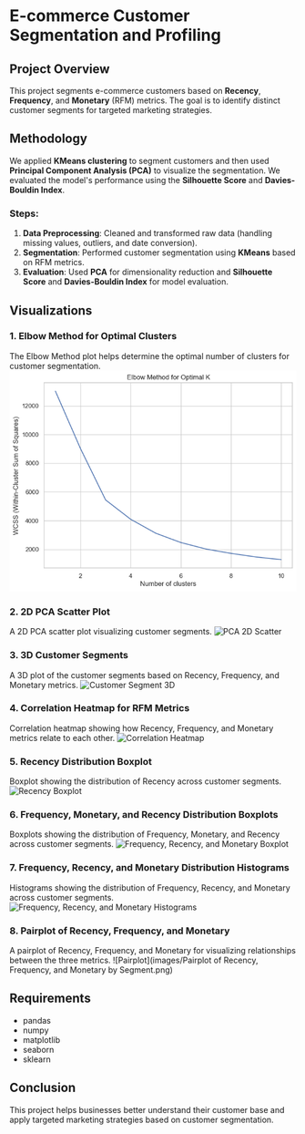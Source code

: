 # E-commerce Customer Segmentation and Profiling

## Project Overview
This project segments e-commerce customers based on **Recency**, **Frequency**, and **Monetary** (RFM) metrics. The goal is to identify distinct customer segments for targeted marketing strategies.

## Methodology
We applied **KMeans clustering** to segment customers and then used **Principal Component Analysis (PCA)** to visualize the segmentation. We evaluated the model's performance using the **Silhouette Score** and **Davies-Bouldin Index**.

### Steps:
1. **Data Preprocessing**: Cleaned and transformed raw data (handling missing values, outliers, and date conversion).
2. **Segmentation**: Performed customer segmentation using **KMeans** based on RFM metrics.
3. **Evaluation**: Used **PCA** for dimensionality reduction and **Silhouette Score** and **Davies-Bouldin Index** for model evaluation.

## Visualizations

### 1. Elbow Method for Optimal Clusters
The Elbow Method plot helps determine the optimal number of clusters for customer segmentation.
![Elbow Method](images/Elbow_Method_for_Optimal_K.png)
### 2. 2D PCA Scatter Plot
A 2D PCA scatter plot visualizing customer segments.
![PCA 2D Scatter](images/pca_2d_scatter.png)

### 3. 3D Customer Segments
A 3D plot of the customer segments based on Recency, Frequency, and Monetary metrics.
![Customer Segment 3D](images/customer_segment_3d.png)

### 4. Correlation Heatmap for RFM Metrics
Correlation heatmap showing how Recency, Frequency, and Monetary metrics relate to each other.
![Correlation Heatmap](images/correlation_heatmap.png)

### 5. Recency Distribution Boxplot
Boxplot showing the distribution of Recency across customer segments.
![Recency Boxplot](images/recency_boxplot.png)

### 6. Frequency, Monetary, and Recency Distribution Boxplots
Boxplots showing the distribution of Frequency, Monetary, and Recency across customer segments.
![Frequency, Recency, and Monetary Boxplot](images/frequency_monetary_boxplot.png)

### 7. Frequency, Recency, and Monetary Distribution Histograms
Histograms showing the distribution of Frequency, Recency, and Monetary across customer segments.
![Frequency, Recency, and Monetary Histograms](images/frequency_recency_monetary_histogram.png)

### 8. Pairplot of Recency, Frequency, and Monetary
A pairplot of Recency, Frequency, and Monetary for visualizing relationships between the three metrics.
![Pairplot](images/Pairplot of Recency, Frequency, and Monetary by Segment.png)

## Requirements

- pandas
- numpy
- matplotlib
- seaborn
- sklearn

## Conclusion
This project helps businesses better understand their customer base and apply targeted marketing strategies based on customer segmentation.

